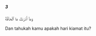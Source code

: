 ##### 3

<span class="ayah">وَمَآ أَدْرَىٰكَ مَا ٱلْحَآقَّةُ</span>

<span class="ayah_translation">Dan tahukah kamu apakah hari kiamat itu?</span>
